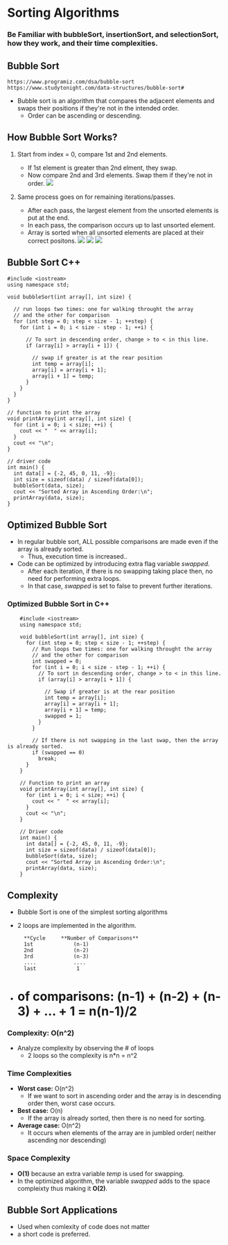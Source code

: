 # Sorting Algorithms

### Be Familiar with bubbleSort, insertionSort, and selectionSort, how they work, and their time complexities.

## Bubble Sort
    https://www.programiz.com/dsa/bubble-sort
    https://www.studytonight.com/data-structures/bubble-sort#

- Bubble sort is an algorithm that compares the adjacent elements and swaps their positions if they're not in the intended order.
  - Order can be ascending or descending.
  
## How Bubble Sort Works?
1. Start from index = 0, compare 1st and 2nd elements.
   - If 1st element is greater than 2nd elment, they swap. 
   - Now compare 2nd and 3rd elements. Swap them if they're not in order.
![](https://github.com/JeffLoboz/DSAFINALREVIEW/blob/main/images/Bubble-sort-0.png)

2. Same process goes on for remaining iterations/passes.
   - After each pass, the largest element from the unsorted elements is put at the end.
   - In each pass, the comparison occurs up to last unsorted element.
   - Array is sorted when all unsorted elements are placed at their correct positons.
![](https://github.com/JeffLoboz/DSAFINALREVIEW/blob/main/images/Bubble-sort-1.png)
![](https://github.com/JeffLoboz/DSAFINALREVIEW/blob/main/images/Bubble-sort-2.png)
![](https://github.com/JeffLoboz/DSAFINALREVIEW/blob/main/images/Bubble-sort-3.png)

## Bubble Sort C++
    #include <iostream>
    using namespace std;

    void bubbleSort(int array[], int size) {

      // run loops two times: one for walking throught the array
      // and the other for comparison
      for (int step = 0; step < size - 1; ++step) {
        for (int i = 0; i < size - step - 1; ++i) {

          // To sort in descending order, change > to < in this line.
          if (array[i] > array[i + 1]) {

            // swap if greater is at the rear position
            int temp = array[i];
            array[i] = array[i + 1];
            array[i + 1] = temp;
          }
        }
      }
    }

    // function to print the array
    void printArray(int array[], int size) {
      for (int i = 0; i < size; ++i) {
        cout << "  " << array[i];
      }
      cout << "\n";
    }

    // driver code
    int main() {
      int data[] = {-2, 45, 0, 11, -9};
      int size = sizeof(data) / sizeof(data[0]);
      bubbleSort(data, size);
      cout << "Sorted Array in Ascending Order:\n";
      printArray(data, size);
    }

## Optimized Bubble Sort
- In regular bubble sort, ALL possible comparisons are made even if the array is already sorted.
  - Thus, execution time is increased..
- Code can be optimized by introducing extra flag variable *swapped*.
  - After each iteration, if there is no swapping taking place then, no need for performing extra loops.
  - In that case, *swapped* is set to false to prevent further iterations.
  
### Optimized Bubble Sort in C++
        #include <iostream>
        using namespace std;

        void bubbleSort(int array[], int size) {
          for (int step = 0; step < size - 1; ++step) {
            // Run loops two times: one for walking throught the array
            // and the other for comparison
            int swapped = 0;
            for (int i = 0; i < size - step - 1; ++i) {
              // To sort in descending order, change > to < in this line.
              if (array[i] > array[i + 1]) {

                // Swap if greater is at the rear position
                int temp = array[i];
                array[i] = array[i + 1];
                array[i + 1] = temp;
                swapped = 1;
              }
            }

            // If there is not swapping in the last swap, then the array is already sorted.
            if (swapped == 0)
              break;
          }
        }

        // Function to print an array
        void printArray(int array[], int size) {
          for (int i = 0; i < size; ++i) {
            cout << "  " << array[i];
          }
          cout << "\n";
        }

        // Driver code
        int main() {
          int data[] = {-2, 45, 0, 11, -9};
          int size = sizeof(data) / sizeof(data[0]);
          bubbleSort(data, size);
          cout << "Sorted Array in Ascending Order:\n";
          printArray(data, size);
        }


## Complexity
- Bubble Sort is one of the simplest sorting algorithms
- 2 loops are implemented in the algorithm. 

        **Cycle     **Number of Comparisons**
        1st             (n-1)
        2nd             (n-2)
        3rd             (n-3)
        ....            ....
        last             1

- # of comparisons: (n-1) + (n-2) + (n-3) + ... + 1 = n(n-1)/2


### Complexity: O(n^2)
- Analyze complexity by observing the # of loops
  - 2 loops so the complexity is n*n = n^2

### Time Complexities
- **Worst case:** O(n^2)
  - If we want to sort in ascending order and the array is in descending order then, worst case occurs. 
- **Best case:** O(n)
  - If the array is already sorted, then there is no need for sorting.
- **Average case:** O(n^2)
  - It occurs when elements of the array are in jumbled order( neither ascending nor descending)
  
  
### Space Complexity
- **O(1)** because an extra variable *temp* is used for swapping.
- In the optimized algorithm, the variable *swapped* adds to the space compleixty thus making it **O(2)**.

## Bubble Sort Applications
- Used when comlexity of code does not matter
- a short code is preferred.

